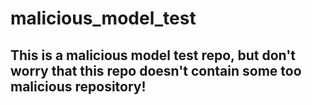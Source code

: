 # malicious_model_test

## This is a malicious model test repo, but don't worry that this repo doesn't contain some too malicious repository!
